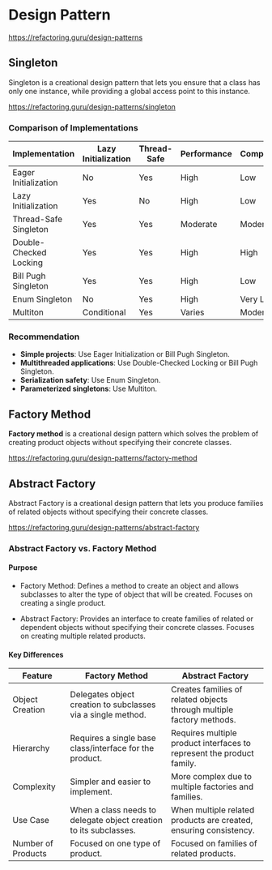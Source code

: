 # Design Pattern

https://refactoring.guru/design-patterns

## Singleton

Singleton is a creational design pattern that lets you ensure that a class has only one instance, while providing a
global access point to this instance.

https://refactoring.guru/design-patterns/singleton

### Comparison of Implementations

| Implementation         | Lazy Initialization | Thread-Safe | Performance | Complexity |
|------------------------|---------------------|-------------|-------------|------------|
| Eager Initialization   | No                  | Yes         | High        | Low        |
| Lazy Initialization    | Yes                 | No          | High        | Low        |
| Thread-Safe Singleton  | Yes                 | Yes         | Moderate    | Moderate   |
| Double-Checked Locking | Yes                 | Yes         | High        | High       |
| Bill Pugh Singleton    | Yes                 | Yes         | High        | Low        |
| Enum Singleton         | No                  | Yes         | High        | Very Low   |
| Multiton               | Conditional         | Yes         | Varies      | Moderate   |

### Recommendation

* **Simple projects**: Use Eager Initialization or Bill Pugh Singleton.
* **Multithreaded applications**: Use Double-Checked Locking or Bill Pugh Singleton.
* **Serialization safety**: Use Enum Singleton.
* **Parameterized singletons**: Use Multiton.

## Factory Method

**Factory method** is a creational design pattern which solves the problem of creating product objects without
specifying
their concrete classes.

https://refactoring.guru/design-patterns/factory-method

## Abstract Factory

Abstract Factory is a creational design pattern that lets you produce families of related objects without specifying
their concrete classes.

https://refactoring.guru/design-patterns/abstract-factory

### Abstract Factory vs. Factory Method

#### Purpose

* Factory Method:
  Defines a method to create an object and allows subclasses to alter the type of object that will be created.
  Focuses on creating a single product.

* Abstract Factory:
  Provides an interface to create families of related or dependent objects without specifying their concrete classes.
  Focuses on creating multiple related products.

#### Key Differences

| Feature             | 	Factory Method                                                   | 	Abstract Factory                                                     |
|---------------------|-------------------------------------------------------------------|-----------------------------------------------------------------------|  
| Object Creation     | Delegates object creation to subclasses via a single method.      | Creates families of related objects through multiple factory methods. |
| Hierarchy           | Requires a single base class/interface for the product.	          | Requires multiple product interfaces to represent the product family. |
| Complexity	         | Simpler and easier to implement.                                  | More complex due to multiple factories and families.                  |                                                                        |
| Use Case            | When a class needs to delegate object creation to its subclasses. | When multiple related products are created, ensuring consistency.     |
| Number of Products	 | Focused on one type of product.	                                  | Focused on families of related products.                              |